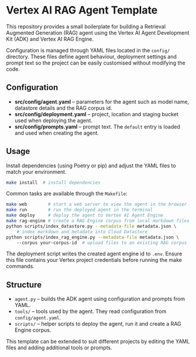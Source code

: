 # Vertex AI RAG Agent Template

This repository provides a small boilerplate for building a Retrieval Augmented Generation (RAG) agent using the Vertex AI Agent Development Kit (ADK) and Vertex AI RAG Engine.

Configuration is managed through YAML files located in the `config/` directory. These files define agent behaviour, deployment settings and prompt text so the project can be easily customised without modifying the code.

## Configuration

- **src/config/agent.yaml** – parameters for the agent such as model name, datastore details and the RAG corpus id.
- **src/config/deployment.yaml** – project, location and staging bucket used when deploying the agent.
- **src/config/prompts.yaml** – prompt text. The `default` entry is loaded and used when creating the agent.

## Usage

Install dependencies (using Poetry or pip) and adjust the YAML files to match your environment.

```bash
make install  # install dependencies
```

Common tasks are available through the `Makefile`:

```bash
make web        # start a web server to view the agent in the browser
make run        # run the deployed agent in the terminal
make deploy     # deploy the agent to Vertex AI Agent Engine
make rag-engine # create a RAG Engine corpus from local markdown files
python scripts/index_datastore.py --metadata-file metadata.json \ 
    # index markdown and metadata into Cloud Datastore
python scripts/index_rag_engine.py --metadata-file metadata.json \ 
    --corpus your-corpus-id  # upload files to an existing RAG corpus
```

The deployment script writes the created agent engine id to `.env`. Ensure this file contains your Vertex project credentials before running the make commands.

## Structure

- `agent.py` – builds the ADK agent using configuration and prompts from YAML.
- `tools/` – tools used by the agent. They read configuration from `config/agent.yaml`.
- `scripts/` – helper scripts to deploy the agent, run it and create a RAG Engine corpus.

This template can be extended to suit different projects by editing the YAML files and adding additional tools or prompts.
